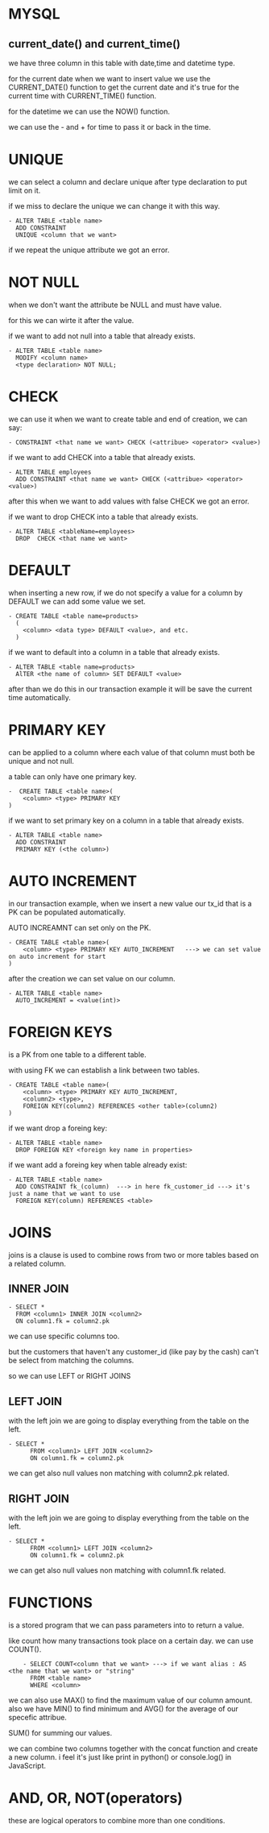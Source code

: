 # MYSQL

## current_date() and current_time()

we have three column in this table with date,time and datetime type.

for the current date when we want to insert value we use the CURRENT_DATE() function
to get the current date and it's true for the current time with CURRENT_TIME() function.

for the datetime we can use the NOW() function.

we can use the - and + for time to pass it or back in the time.

# UNIQUE

we can select a column and declare unique after type declaration to put limit on it.

if we miss to declare the unique we can change it with this way.

    - ALTER TABLE <table name>
      ADD CONSTRAINT
      UNIQUE <column that we want>

if we repeat the unique attribute we got an error.

# NOT NULL

when we don't want the attribute be NULL and must have value.

for this we can wirte it after the value.

if we want to add not null into a table that already exists.

    - ALTER TABLE <table name>
      MODIFY <column name>
      <type declaration> NOT NULL;

# CHECK

we can use it when we want to create table and end of creation,
we can say:

    - CONSTRAINT <that name we want> CHECK (<attribue> <operator> <value>)

if we want to add CHECK into a table that already exists.

    - ALTER TABLE employees
      ADD CONSTRAINT <that name we want> CHECK (<attribue> <operator> <value>)

after this when we want to add values with false CHECK we got an error.

if we want to drop CHECK into a table that already exists.

    - ALTER TABLE <tableName=employees>
      DROP  CHECK <that name we want>

# DEFAULT

when inserting a new row, if we do not specify a value for a column
by DEFAULT we can add some value we set.

    - CREATE TABLE <table name=products>
      (
        <column> <data type> DEFAULT <value>, and etc.
      )

if we want to default into a column in a table that already exists.

    - ALTER TABLE <table name=products>
      AlTER <the name of column> SET DEFAULT <value>

after than we do this in our transaction example it will be save the current time automatically.

# PRIMARY KEY

can be applied to a column where each value of that column must both be unique and not null.

a table can only have one primary key.

    -  CREATE TABLE <table name>(
        <column> <type> PRIMARY KEY
    )

if we want to set primary key on a column in a table that already exists.

    - ALTER TABLE <table name>
      ADD CONSTRAINT
      PRIMARY KEY (<the column>)

# AUTO INCREMENT

in our transaction example, when we insert a new value our tx_id that is a PK can be
populated automatically.

AUTO INCREAMNT can set only on the PK.

    - CREATE TABLE <table name>(
        <column> <type> PRIMARY KEY AUTO_INCREMENT   ---> we can set value on auto increment for start
    )

after the creation we can set value on our column.

    - ALTER TABLE <table name>
      AUTO_INCREMENT = <value(int)>

# FOREIGN KEYS

is a PK from one table to a different table.

with using FK we can establish a link between two tables.

    - CREATE TABLE <table name>(
        <column> <type> PRIMARY KEY AUTO_INCREMENT,
        <column2> <type>,
        FOREIGN KEY(column2) REFERENCES <other table>(column2)
    )

if we want drop a foreing key:

    - ALTER TABLE <table name>
      DROP FOREIGN KEY <foreign key name in properties>

if we want add a foreing key when table already exist:

    - ALTER TABLE <table name>
      ADD CONSTRAINT fk_(column)  ---> in here fk_customer_id ---> it's just a name that we want to use
      FOREIGN KEY(column) REFERENCES <table>

# JOINS

joins is a clause is used to combine rows from two or more tables based on a related column.

## INNER JOIN

    - SELECT *
      FROM <column1> INNER JOIN <column2>
      ON column1.fk = column2.pk

we can use specific columns too.

but the customers that haven't any customer_id (like pay by the cash)
can't be select from matching the columns.

so we can use LEFT or RIGHT JOINS

## LEFT JOIN

with the left join we are going to display everything from the table on the left.

    - SELECT *
          FROM <column1> LEFT JOIN <column2>
          ON column1.fk = column2.pk

we can get also null values non matching with column2.pk related.

## RIGHT JOIN

with the left join we are going to display everything from the table on the left.

    - SELECT *
          FROM <column1> LEFT JOIN <column2>
          ON column1.fk = column2.pk

we can get also null values non matching with column1.fk related.

# FUNCTIONS

is a stored program that we can pass parameters into to return a value.

like count how many transactions took place on a certain day.
we can use COUNT().

        - SELECT COUNT<column that we want> ---> if we want alias : AS <the name that we want> or "string"
          FROM <table name>
          WHERE <column>

we can also use MAX() to find the maximum value of our column amount.
also we have MIN() to find minimum and AVG() for the average of our specefic attribue.

SUM() for summing our values.

we can combine two columns together with the concat function and create a new column.
i feel it's just like print in python() or console.log() in JavaScript.

# AND, OR, NOT(operators)

these are logical operators to combine more than one conditions.
